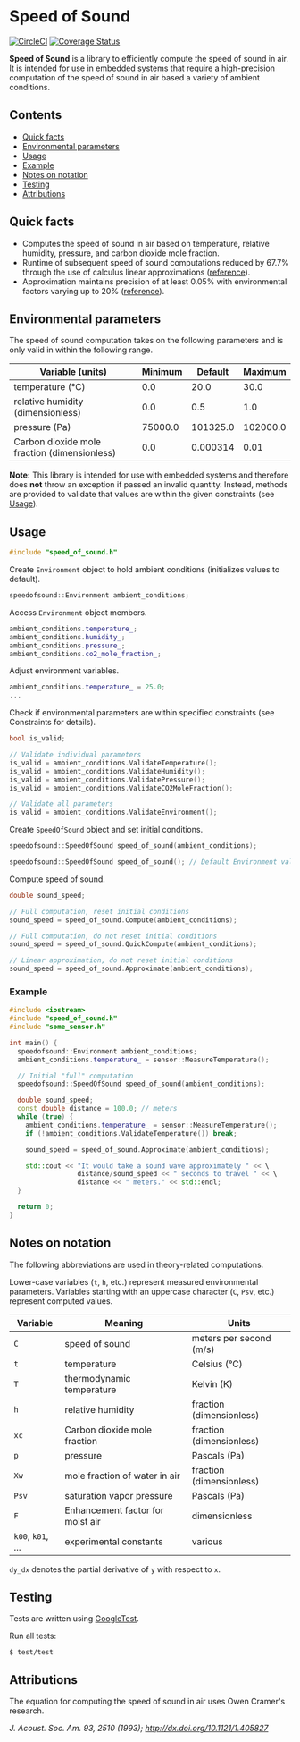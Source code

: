 # Speed of Sound
[![CircleCI](https://circleci.com/gh/lelandjansen/speed-of-sound.svg?style=svg)](https://circleci.com/gh/lelandjansen/speed-of-sound)
[![Coverage Status](https://coveralls.io/repos/github/lelandjansen/speed-of-sound/badge.svg)](https://coveralls.io/github/lelandjansen/speed-of-sound)

**Speed of Sound** is a library to efficiently compute the speed of sound in air. It is intended for use in embedded systems that require a high-precision computation of the speed of sound in air based a variety of ambient conditions.


## Contents
- [Quick facts](#quick-facts)
- [Environmental parameters](#environmental-parameters)
- [Usage](#usage)
 - [Example](#example)
- [Notes on notation](#notes-on-notation)
- [Testing](#testing)
- [Attributions](#attributions)


## Quick facts
- Computes the speed of sound in air based on temperature, relative humidity, pressure, and carbon dioxide mole fraction.
- Runtime of subsequent speed of sound computations reduced by 67.7% through the use of calculus linear approximations ([reference](https://github.com/lelandjansen/speed-of-sound/blob/master/test/speed_of_sound_test.cc#L312)).
- Approximation maintains precision of at least 0.05% with environmental factors varying up to 20% ([reference](https://github.com/lelandjansen/speed-of-sound/blob/master/test/speed_of_sound_test.cc#L275)).


## Environmental parameters
The speed of sound computation takes on the following parameters and is only valid in within the following range.

| Variable (units)                             | Minimum     | Default  | Maximum     |
| -------------------------------------------- | ----------- | -------- | ----------- |
| temperature (°C)                             | 0.0         | 20.0     | 30.0        |
| relative humidity (dimensionless)            | 0.0         | 0.5      | 1.0         |
| pressure (Pa)                                | 75000.0     | 101325.0 | 102000.0    |
| Carbon dioxide mole fraction (dimensionless) | 0.0         | 0.000314 | 0.01        |

**Note:** This library is intended for use with embedded systems and therefore does **not** throw an exception if passed an invalid quantity. Instead, methods are provided to validate that values are within the given constraints (see [Usage](#usage)).


## Usage
```C++
#include "speed_of_sound.h"
```

Create `Environment` object to hold ambient conditions (initializes values to default).
```C++
speedofsound::Environment ambient_conditions;
```

Access `Environment` object members.
```C++
ambient_conditions.temperature_;
ambient_conditions.humidity_;
ambient_conditions.pressure_;
ambient_conditions.co2_mole_fraction_;
```

Adjust environment variables.
```C++
ambient_conditions.temperature_ = 25.0;
...
```

Check if environmental parameters are within specified constraints (see Constraints for details).
```C++
bool is_valid;

// Validate individual parameters
is_valid = ambient_conditions.ValidateTemperature();
is_valid = ambient_conditions.ValidateHumidity();
is_valid = ambient_conditions.ValidatePressure();
is_valid = ambient_conditions.ValidateCO2MoleFraction();

// Validate all parameters
is_valid = ambient_conditions.ValidateEnvironment();
```

Create `SpeedOfSound` object and set initial conditions.
```C++
speedofsound::SpeedOfSound speed_of_sound(ambient_conditions);

speedofsound::SpeedOfSound speed_of_sound(); // Default Environment values
```

Compute speed of sound.
```C++
double sound_speed;

// Full computation, reset initial conditions
sound_speed = speed_of_sound.Compute(ambient_conditions);

// Full computation, do not reset initial conditions
sound_speed = speed_of_sound.QuickCompute(ambient_conditions);

// Linear approximation, do not reset initial conditions
sound_speed = speed_of_sound.Approximate(ambient_conditions);
```


### Example
```C++
#include <iostream>
#include "speed_of_sound.h"
#include "some_sensor.h"

int main() {
  speedofsound::Environment ambient_conditions;
  ambient_conditions.temperature_ = sensor::MeasureTemperature();

  // Initial "full" computation
  speedofsound::SpeedOfSound speed_of_sound(ambient_conditions);

  double sound_speed;
  const double distance = 100.0; // meters
  while (true) {
    ambient_conditions.temperature_ = sensor::MeasureTemperature();
    if (!ambient_conditions.ValidateTemperature()) break;

    sound_speed = speed_of_sound.Approximate(ambient_conditions);

    std::cout << "It would take a sound wave approximately " << \
                 distance/sound_speed << " seconds to travel " << \
                 distance << " meters." << std::endl;
  }

  return 0;
}
```


## Notes on notation
The following abbreviations are used in theory-related computations.

Lower-case variables (`t`, `h`, etc.) represent measured environmental parameters. Variables starting with an uppercase character (`C`, `Psv`, etc.) represent computed values.

| Variable          | Meaning                          | Units                    |
| ----------------- | -------------------------------- | ------------------------ |
| `C`               | speed of sound                   | meters per second (m/s)  |
| `t`               | temperature                      | Celsius (°C)             |
| `T`               | thermodynamic temperature        | Kelvin (K)               |
| `h`               | relative humidity                | fraction (dimensionless) |
| `xc`              | Carbon dioxide mole fraction     | fraction (dimensionless) |
| `p`               | pressure                         | Pascals (Pa)             |
| `Xw`              | mole fraction of water in air    | fraction (dimensionless) |
| `Psv`             | saturation vapor pressure        | Pascals (Pa)             |
| `F`               | Enhancement factor for moist air | dimensionless            |
| `k00`, `k01`, ... | experimental constants           | various                  |

`dy_dx` denotes the partial derivative of `y` with respect to `x`.


## Testing
Tests are written using [GoogleTest](https://github.com/google/googletest).

Run all tests:
```
$ test/test
```

## Attributions
The equation for computing the speed of sound in air uses Owen Cramer's research.

*J. Acoust. Soc. Am. 93, 2510 (1993); http://dx.doi.org/10.1121/1.405827*
